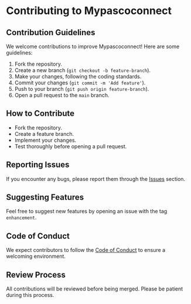 # Contributing to Mypascoconnect

## Contribution Guidelines

We welcome contributions to improve Mypascoconnect! Here are some guidelines:

1. Fork the repository.
2. Create a new branch (`git checkout -b feature-branch`).
3. Make your changes, following the coding standards.
4. Commit your changes (`git commit -m 'Add feature'`).
5. Push to your branch (`git push origin feature-branch`).
6. Open a pull request to the `main` branch.

## How to Contribute

- Fork the repository.
- Create a feature branch.
- Implement your changes.
- Test thoroughly before opening a pull request.

## Reporting Issues

If you encounter any bugs, please report them through the [Issues](https://github.com/yourusername/mypascoconnect/issues) section.

## Suggesting Features

Feel free to suggest new features by opening an issue with the tag `enhancement`.

## Code of Conduct

We expect contributors to follow the [Code of Conduct](CODE_OF_CONDUCT.md) to ensure a welcoming environment.

## Review Process

All contributions will be reviewed before being merged. Please be patient during this process.
